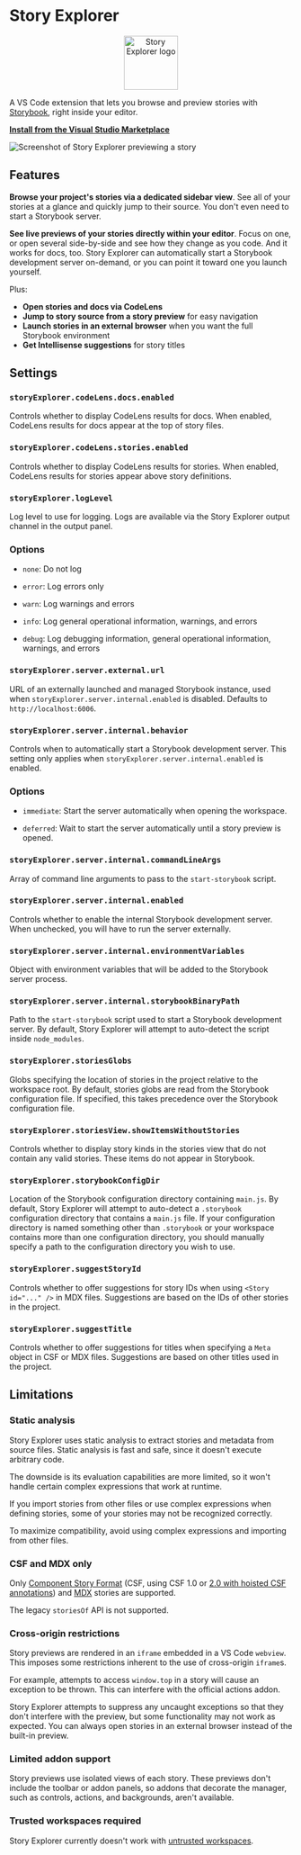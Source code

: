 # Story Explorer

<p align="center">
  <img alt="Story Explorer logo" height="96" width="96" src="icon.png" />
</p>

A VS Code extension that lets you browse and preview stories with [Storybook](https://storybook.js.org), right inside your editor.

**[Install from the Visual Studio Marketplace](https://marketplace.visualstudio.com/items?itemName=joshbolduc.story-explorer)**

![Screenshot of Story Explorer previewing a story](images/screenshot.png)

## Features

**Browse your project's stories via a dedicated sidebar view**. See all of your stories at a glance and quickly jump to their source. You don't even need to start a Storybook server.

**See live previews of your stories directly within your editor**. Focus on one, or open several side-by-side and see how they change as you code. And it works for docs, too. Story Explorer can automatically start a Storybook development server on-demand, or you can point it toward one you launch yourself.

Plus:

- **Open stories and docs via CodeLens**
- **Jump to story source from a story preview** for easy navigation
- **Launch stories in an external browser** when you want the full Storybook environment
- **Get Intellisense suggestions** for story titles

## Settings

### `storyExplorer.codeLens.docs.enabled`

Controls whether to display CodeLens results for docs. When enabled, CodeLens results for docs appear at the top of story files.

### `storyExplorer.codeLens.stories.enabled`

Controls whether to display CodeLens results for stories. When enabled, CodeLens results for stories appear above story definitions.

### `storyExplorer.logLevel`

Log level to use for logging. Logs are available via the Story Explorer output channel in the output panel.

### Options

- `none`: Do not log

- `error`: Log errors only

- `warn`: Log warnings and errors

- `info`: Log general operational information, warnings, and errors

- `debug`: Log debugging information, general operational information, warnings, and errors

### `storyExplorer.server.external.url`

URL of an externally launched and managed Storybook instance, used when `storyExplorer.server.internal.enabled` is disabled. Defaults to `http://localhost:6006`.

### `storyExplorer.server.internal.behavior`

Controls when to automatically start a Storybook development server. This setting only applies when `storyExplorer.server.internal.enabled` is enabled.

### Options

- `immediate`: Start the server automatically when opening the workspace.

- `deferred`: Wait to start the server automatically until a story preview is opened.

### `storyExplorer.server.internal.commandLineArgs`

Array of command line arguments to pass to the `start-storybook` script.

### `storyExplorer.server.internal.enabled`

Controls whether to enable the internal Storybook development server. When unchecked, you will have to run the server externally.

### `storyExplorer.server.internal.environmentVariables`

Object with environment variables that will be added to the Storybook server process.

### `storyExplorer.server.internal.storybookBinaryPath`

Path to the `start-storybook` script used to start a Storybook development server. By default, Story Explorer will attempt to auto-detect the script inside `node_modules`.

### `storyExplorer.storiesGlobs`

Globs specifying the location of stories in the project relative to the workspace root. By default, stories globs are read from the Storybook configuration file. If specified, this takes precedence over the Storybook configuration file.

### `storyExplorer.storiesView.showItemsWithoutStories`

Controls whether to display story kinds in the stories view that do not contain any valid stories. These items do not appear in Storybook.

### `storyExplorer.storybookConfigDir`

Location of the Storybook configuration directory containing `main.js`. By default, Story Explorer will attempt to auto-detect a `.storybook` configuration directory that contains a `main.js` file. If your configuration directory is named something other than `.storybook` or your workspace contains more than one configuration directory, you should manually specify a path to the configuration directory you wish to use.

### `storyExplorer.suggestStoryId`

Controls whether to offer suggestions for story IDs when using `<Story id="..." />` in MDX files. Suggestions are based on the IDs of other stories in the project.

### `storyExplorer.suggestTitle`

Controls whether to offer suggestions for titles when specifying a `Meta` object in CSF or MDX files. Suggestions are based on other titles used in the project.

## Limitations

### Static analysis

Story Explorer uses static analysis to extract stories and metadata from source files. Static analysis is fast and safe, since it doesn't execute arbitrary code.

The downside is its evaluation capabilities are more limited, so it won't handle certain complex expressions that work at runtime.

If you import stories from other files or use complex expressions when defining stories, some of your stories may not be recognized correctly.

To maximize compatibility, avoid using complex expressions and importing from other files.

### CSF and MDX only

Only [Component Story Format](https://storybook.js.org/docs/react/api/csf) (CSF, using CSF 1.0 or [2.0 with hoisted CSF annotations](https://github.com/storybookjs/storybook/blob/next/MIGRATION.md#hoisted-csf-annotations)) and [MDX](https://storybook.js.org/docs/react/api/mdx) stories are supported.

The legacy `storiesOf` API is not supported.

### Cross-origin restrictions

Story previews are rendered in an `iframe` embedded in a VS Code `webview`. This imposes some restrictions inherent to the use of cross-origin `iframe`s.

For example, attempts to access `window.top` in a story will cause an exception to be thrown. This can interfere with the official actions addon.

Story Explorer attempts to suppress any uncaught exceptions so that they don't interfere with the preview, but some functionality may not work as expected. You can always open stories in an external browser instead of the built-in preview.

### Limited addon support

Story previews use isolated views of each story. These previews don't include the toolbar or addon panels, so addons that decorate the manager, such as controls, actions, and backgrounds, aren't available.

### Trusted workspaces required

Story Explorer currently doesn't work with [untrusted workspaces](https://github.com/microsoft/vscode/issues/106488).
